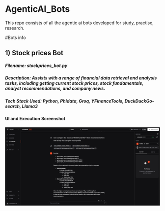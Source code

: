 # AgenticAI_Bots
This repo consists of all the agentic ai bots developed for study, practise, research. 

#Bots info
## 1) Stock prices Bot
##### Filename: stockprices_bot.py
##### Description: Assists with a range of financial data retrieval and analysis tasks, including getting current stock prices, stock fundamentals, analyst recommendations, and company news.
##### Tech Stack Used: Python, Phidata, Groq, YFinanceTools, DuckDuckGo-search, Llama3
#### UI and Execution Screenshot
##### ![Bot Screenshot](images/stocks.png)
